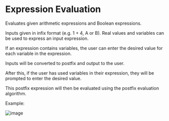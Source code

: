 # Expression Evaluation

Evaluates given arithmetic expressions and Boolean expressions.

Inputs given in infix format (e.g. 1 + 4, A or B). Real values and variables can be used to express an input expression.

If an expression contains variables, the user can enter the desired value for each variable in the expression.

Inputs will be converted to postfix and output to the user.

After this, if the user has used variables in their expression, they will be prompted to enter the desired value.

This postfix expression will then be evaluated using the postfix evaluation algorithm.

Example:

![image](https://github.com/PeterJacksonn/expression-evaluation/assets/45214509/924103e8-4f3b-4d99-a88b-37f33b46d387)
